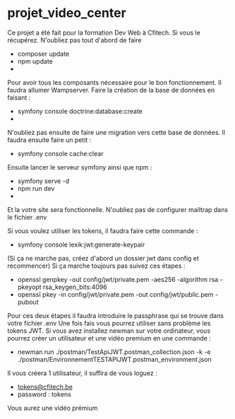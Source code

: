 # projet_video_center 
Ce projet a été fait pour la formation Dev Web à Cfitech.
Si vous le récupérez. 
N'oubliez pas tout d'abord de faire 
  - composer update
  - npm update
  - 
Pour avoir tous les composants nécessaire pour le bon fonctionnement.
Il faudra allumer Wampserver.
Faire la création de la base de données en faisant :
  - symfony console doctrine:database:create
  - 
N'oubliez pas ensuite de faire une migration vers cette base de données.
Il faudra ensuite faire un petit :
  - symfony console cache:clear
  
Ensuite lancer le serveur symfony ainsi que npm :
  - symfony serve -d
  - npm run dev
  - 
Et la votre site sera fonctionnelle. 
N'oubliez pas de configurer mailtrap dans le fichier .env

Si vous voulez utiliser les tokens, il faudra faire cette commande :
  - symfony console lexik:jwt:generate-keypair
  
(Si ça ne marche pas, créez d'abord un dossier jwt dans config et recommencer)
Si ça marche toujours pas suivez ces étapes :
  - openssl genpkey -out config/jwt/private.pem -aes256 -algorithm rsa -pkeyopt rsa_keygen_bits:4096
  - openssl pkey -in config/jwt/private.pem -out config/jwt/public.pem -pubout

Pour ces deux étapes il faudra introduire le passphrase qui se trouve dans votre fichier .env
Une fois fais vous pourrez utiliser sans problème les tokens JWT.
Si vous avez installez newman sur votre ordinateur, vous pourrez créer un utilisateur et une vidéo premium en une commande :
  - newman run ./postman/TestApiJWT.postman_collection.json  -k -e ./postman/EnvironnementTESTAPIJWT.postman_environment.json

Il vous créera 1 utilisateur, il suffira de vous loguez :
 -  tokens@cfitech.be
 -  password : tokens

Vous aurez une vidéo prémium
